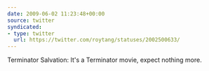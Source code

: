 ```yaml
---
date: 2009-06-02 11:23:48+00:00
source: twitter
syndicated:
- type: twitter
  url: https://twitter.com/roytang/statuses/2002500633/
---
```


Terminator Salvation: It's a Terminator movie, expect nothing more.